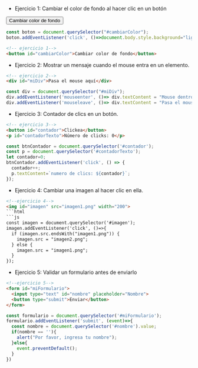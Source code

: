 
 * Ejercicio 1: Cambiar el color de fondo al hacer clic en un botón

<!-- ejercicio 1-->
<button id="cambiarColor">Cambiar color de fondo</button>
```js
const boton = document.querySelector("#cambiarColor");
boton.addEventListener('click', ()=>document.body.style.background="lightblue");
```
```html
<!-- ejercicio 1-->
<button id="cambiarColor">Cambiar color de fondo</button>
```

 * Ejercicio 2: Mostrar un mensaje cuando el mouse entra en un elemento.
```html
<!-- ejercicio 2-->
<div id="miDiv">Pasa el mouse aquí</div>
```
```js
const div = document.querySelector("#miDiv");
div.addEventListener('mouseenter', ()=> div.textContent = "Mouse dentro del elemento");
div.addEventListener('mouseleave', ()=> div.textContent = "Pasa el mouse aquí");
```

 * Ejercicio 3: Contador de clics en un botón.
```html
<!-- ejercicio 3-->
<button id="contador">Clickea</button>
<p id="contadorTexto">Número de clicks: 0</p>
```
```js
const btnContador = document.querySelector('#contador');
const p = document.querySelector('#contadorTexto');
let contador=0;
btnContador.addEventListener('click', () => {
  contador++;
  p.textContent=`numero de clics: ${contador}`;
});
```

 * Ejercicio 4: Cambiar una imagen al hacer clic en ella.
```html
<!--ejercicio 4-->
<img id="imagen" src="imagen1.png" width="200">
```html
```js
const imagen = document.querySelector('#imagen');
imagen.addEventListener('click', ()=>{
  if (imagen.src.endsWith("imagen1.png")) {
    imagen.src = "imagen2.png";
  } else {
    imagen.src = "imagen1.png";
  }
});
```
 * Ejercicio 5: Validar un formulario antes de enviarlo
```html
<!--ejercicio 5-->
<form id="miFormulario">
  <input type="text" id="nombre" placeholder="Nombre">
  <button type="submit">Enviar</button>
</form>
```
```js
const formulario = document.querySelector('#miFormulario');
formulario.addEventListener('submit', (event)=>{
  const nombre = document.querySelector('#nombre').value;
  if(nombre == ''){
    alert("Por favor, ingresa tu nombre");
  }else{
    event.preventDefault();
  }
})
```


